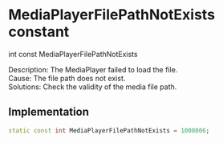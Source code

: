 


# MediaPlayerFilePathNotExists constant







int const MediaPlayerFilePathNotExists
  




<p>Description: The MediaPlayer failed to load the file. <br>Cause: The file path does not exist. <br> Solutions: Check the validity of the media file path.</p>



## Implementation

```dart
static const int MediaPlayerFilePathNotExists = 1008006;
```







